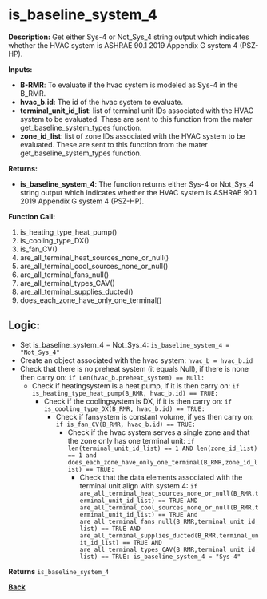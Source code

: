 # is_baseline_system_4  

**Description:** Get either Sys-4 or Not_Sys_4 string output which indicates whether the HVAC system is ASHRAE 90.1 2019 Appendix G system 4 (PSZ-HP).  

**Inputs:**  
- **B-RMR**: To evaluate if the hvac system is modeled as Sys-4 in the B_RMR.   
- **hvac_b.id**: The id of the hvac system to evaluate.  
- **terminal_unit_id_list**: list of terminal unit IDs associated with the HVAC system to be evaluated. These are sent to this function from the mater get_baseline_system_types function.
- **zone_id_list**: list of zone IDs associated with the HVAC system to be evaluated. These are sent to this function from the mater get_baseline_system_types function.   

**Returns:**  
- **is_baseline_system_4**: The function returns either Sys-4 or Not_Sys_4 string output which indicates whether the HVAC system is ASHRAE 90.1 2019 Appendix G system 4 (PSZ-HP).  
 
**Function Call:** 
1. is_heating_type_heat_pump()
2. is_cooling_type_DX()
3. is_fan_CV()  
4. are_all_terminal_heat_sources_none_or_null()  
5. are_all_terminal_cool_sources_none_or_null() 
6. are_all_terminal_fans_null()  
7. are_all_terminal_types_CAV()  
8. are_all_terminal_supplies_ducted()  
9. does_each_zone_have_only_one_terminal()   


## Logic:    
- Set is_baseline_system_4 = Not_Sys_4: `is_baseline_system_4 = "Not_Sys_4"` 
- Create an object associated with the hvac system: `hvac_b = hvac_b.id`  
- Check that there is no preheat system (it equals Null), if there is none then carry on: `if Len(hvac_b.preheat_system) == Null:`  
    - Check if heatingsystem is a heat pump, if it is then carry on: `if is_heating_type_heat_pump(B_RMR, hvac_b.id) == TRUE:`     
        - Check if the coolingsystem is DX, if it is then carry on: `if is_cooling_type_DX(B_RMR, hvac_b.id) == TRUE:`      
            - Check if fansystem is constant volume, if yes then carry on: `if is_fan_CV(B_RMR, hvac_b.id) == TRUE:`  
                - Check if the hvac system serves a single zone and that the zone only has one terminal unit: `if len(terminal_unit_id_list) == 1 AND len(zone_id_list) == 1 and does_each_zone_have_only_one_terminal(B_RMR,zone_id_list) == TRUE:`  
                    - Check that the data elements associated with the terminal unit align with system 4: `if are_all_terminal_heat_sources_none_or_null(B_RMR,terminal_unit_id_list) == TRUE AND are_all_terminal_cool_sources_none_or_null(B_RMR,terminal_unit_id_list) == TRUE And are_all_terminal_fans_null(B_RMR,terminal_unit_id_list) == TRUE AND are_all_terminal_supplies_ducted(B_RMR,terminal_unit_id_list) == TRUE AND are_all_terminal_types_CAV(B_RMR,terminal_unit_id_list) == TRUE: is_baseline_system_4 = "Sys-4"`      


**Returns** `is_baseline_system_4`  



**[Back](../_toc.md)**
